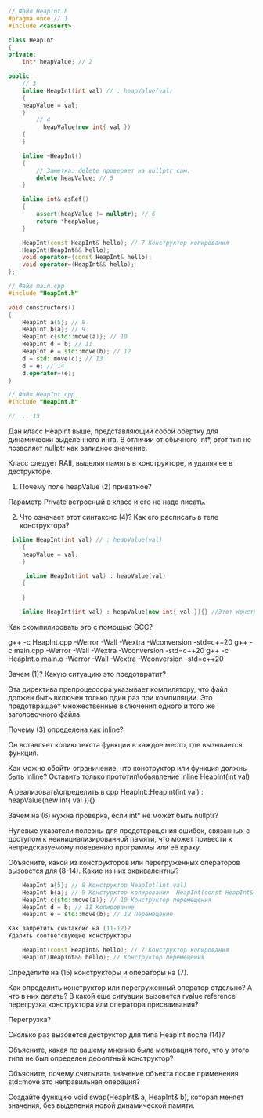 ```cpp
// Файл HeapInt.h
#pragma once // 1
#include <cassert>

class HeapInt
{
private:
    int* heapValue; // 2

public:
    // 3
    inline HeapInt(int val) // : heapValue(val)
    {
    heapValue = val;
    }
        // 4
        : heapValue(new int{ val })
    {
    }

    inline ~HeapInt()
    {
        // Заметка: delete проверяет на nullptr сам.
        delete heapValue; // 5
    }

    inline int& asRef()
    {
        assert(heapValue != nullptr); // 6
        return *heapValue;
    }

    HeapInt(const HeapInt& hello); // 7 Конструктор копирования
    HeapInt(HeapInt&& hello);
    void operator=(const HeapInt& hello);
    void operator=(HeapInt&& hello);
};

// Файл main.cpp
#include "HeapInt.h"

void constructors()
{
    HeapInt a{5}; // 8 
    HeapInt b{a}; // 9
    HeapInt c{std::move(a)}; // 10
    HeapInt d = b; // 11
    HeapInt e = std::move(b); // 12
    d = std::move(c); // 13
    d = e; // 14
    d.operator=(e);
}

// Файл HeapInt.cpp
#include "HeapInt.h"

// ... 15
```

Дан класс HeapInt выше, представляющий собой обертку для динамически выделенного инта. В отличии от обычного int*, этот тип не позволяет nullptr как валидное значение.

Класс следует RAII, выделяя память в конструкторе, и удаляя ее в деструкторе.

1) Почему поле heapValue (2) приватное?

Параметр Private встроеный в класс и его не надо писать.

2) Что означает этот синтаксис (4)? Как его расписать в теле конструктора?
```cpp
 inline HeapInt(int val) // : heapValue(val)
    {
    heapValue = val;
    }

     inline HeapInt(int val) : heapValue(val)
    {
    
    }

    inline HeapInt(int val) : heapValue(new int{ val }){} //Этот конструктор выделяет память на куче для целого числа и инициализирует указатель heapValue значением, которое передается в конструктор.
```

Как скомпилировать это с помощью GCC?

g++ -c HeapInt.cpp -Werror -Wall -Wextra -Wconversion -std=c++20
g++ -c main.cpp -Werror -Wall -Wextra -Wconversion -std=c++20
g++ -c HeapInt.o main.o -Werror -Wall -Wextra -Wconversion -std=c++20




Зачем (1)? Какую ситуацию это предотвратит? 

Эта директива препроцессора указывает компилятору, что файл должен быть включен только один раз при компиляции. Это предотвращает множественные включения одного и того же заголовочного файла. 


Почему (3) определена как inline?

Он вставляет копию текста функции в каждое место, где вызывается функция.


Как можно обойти ограничение, что конструктор или функция должны быть inline?
Оставить только прототип\обьявление
inline HeapInt(int val)

А реализовать\определить в cpp
HeapInt::HeapInt(int val) : heapValue(new int{ val }){} 

Зачем на (6) нужна проверка, если int* не может быть nullptr?

Нулевые указатели полезны для предотвращения ошибок, связанных с доступом к неинициализированной памяти, что может привести к непредсказуемому поведению программы или её краху.


Объясните, какой из конструкторов или перегруженных операторов вызовется для (8-14). Какие из них эквивалентны?
```cpp
    HeapInt a{5}; // 8 Конструктор HeapInt(int val)
    HeapInt b{a}; // 9 Констурктор копирования  HeapInt(const HeapInt& hello);
    HeapInt c{std::move(a)}; // 10 Конструктор перемещения 
    HeapInt d = b; // 11 Копирование
    HeapInt e = std::move(b); // 12 Перемещение

Как запретить синтаксис на (11-12)?
Удалить соответсвующие конструкторы 

    HeapInt(const HeapInt& hello); // 7 Конструктор копирования
    HeapInt(HeapInt&& hello); // Конструктор перемещения
```
Определите на (15) конструкторы и операторы на (7).

Как определить конструктор или перегруженный оператор отдельно?
А что в них делать?
В какой еще ситуации вызовется rvalue reference перегрузка конструктора или оператора присваивания?

Перегрузка?

Сколько раз вызовется деструктор для типа HeapInt после (14)?


Объясните, какая по вашему мнению была мотивация того, что у этого типа не был определен дефолтный конструктор?



Объясните, почему считывать значение объекта после применения std::move это неправильная операция?


Создайте функцию void swap(HeapInt& a, HeapInt& b), которая меняет значения, без выделения новой динамической памяти.